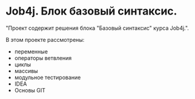# Job4j. Блок базовый синтаксис.
"Проект содержит решения блока "Базовый синтаксис" курса Job4j.".


В этом проекте рассмотрены:
- переменные
- операторы ветвления
- циклы
- массивы
- модульное тестирование
- IDEA
- Основы GIT